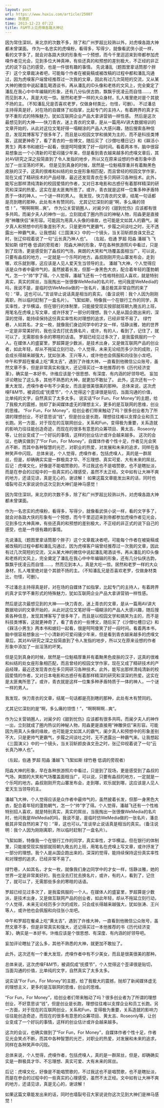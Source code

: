 ```yaml
---
layout: post
url: https://www.huxiu.com/article/25087
name: 陈德武
time: 2013-12-23 07:22
title: F&M节上见虎嗅各路大神记
---
```

因为常住深圳，来北京的次数不多，除了和广州罗超比较熟以外，对虎嗅各路大神都未曾谋面。 作为一名忠实的虎嗅粉，看得多，写得少，就像看武侠小说一样，看的文字多了，就会对各路大侠的形象有一个预想，而今千里迢迢来到帝都参加虎嗅作者见光会，见到多位大神真神，有些还真的和预想的差别极大，不正经的非正式的说下自己的感受，也是一件很有趣的事情。 先说潘乱（题图里拿话筒那个胖子）这个文章裁决者吧，可能每个作者在被毙稿或被改稿的过程中都和潘乱沟通过，因为虎嗅客户端曾经推荐过一次我的文章，因此有过几次简短的交流，又从某大神的微信中说起潘乱喝酒谈书，再从潘乱的ID头像和老练的文风上，完全奠定了潘乱在我心中中年编辑的形象，还有几分仙侠古韵，飘飘乎抚凌云而自惜……，然而见到本人，真是大吃一惊。居然和老罗一样的大众身材，扎人堆里绝对是个其貌不扬的主。（不知潘乱兄是否喜欢老罗，仅做身材类比，勿怪，可删）。 不过潘总主持得真是好，对在场的自媒体了如指掌，比起专门的主持人，有着跨界的真才实学不重形式的特殊魅力，犹如互联网企业产品大拿讲营销一样性感。 然后是这次最想见到的大神——快刀青衣，迷上青衣的文章，是从一篇用AV讲大数据培训的文章开始的，从此对这位文笔好得一塌糊涂的产品人大感兴趣，随后搜索各种信息，发现其博客写了很多年了，而且是以校园文学和搞笑为主的，而不是科技类博客，这就更神奇了，看了青衣的一些博文，随后买了《沙僧吐槽日记》和《槑活小男生》两本书和媳妇一起看，很是呵呵傻笑了好一段时间。看着两本书，脑中很容易想象出一个小清新的可爱闷骚少年来，但是看到青衣越来越多的虎嗅文章后，其对AV研究之深之投简直到了令人发指的地步，所以又在原来设想的作者形象中添加了一丝淫荡的坏笑。 但是见到真身的时候，居然是一位魁梧厚重并有着黝黑色皮肤的汉子，这真的很难和纠结的处女座形象相匹配，而且曾经的校园文学作家，现在又成了精研技术的产品经理，最近还发现青衣在多贝网研习各种技术。此外，能写出那样清纯清新的校园爱情的作者，又对日本电影和古惑仔有着那样精深的研究和深深的热爱。这实在是太匪夷所思了。或许，青衣就是这样一位集多种矛盾特质于一体的神人，一个谜一样的男人。 我发现，快刀青衣的文章，结尾一句话都是亮到瞎的那种，此处有木有赞同的。 尤其记忆深刻的是“啊，多么痛的领悟！”，“啊啊啊啊…爽”。 作为公关营销圈人，对阑夕的《甜到忧伤》应该都有很多共鸣，而阑夕夫人的神作一出，立刻就成了圈内热议的神秘人物，阳淼更是直接用“神雕侠侣”来形容。可能因为用真人头像的缘故，也可能是文如其人的霸气，阑夕真人和预想中的形象差别不大，只是更帅气更霸气，步履之间谈吐之时，无不透露出一种霸气来。让我想起《三国演义》中的一个镜头，当关羽斩颜良诛文丑之时，张辽仰视着说了一句“云长真乃神人也”。 （左起，伯通 罗超 阳淼 潘越飞 飞絮如斯 绿竹巷 低调的旁观者） 阳淼大神的形象，早在各种旅游照片中看过，只是到了现场，更是感受到了淼叔的气场，爽朗的大笑和气场覆盖面相当广，可以说，只要有淼叔的地方，一定就是一个乐呵的地方。淼叔刚刚开完山寨发布会，走到哪，欢乐就到哪，这应该是人见人爱天生当领导的主。 潘越飞大神，个人觉得应该是众作者中最帅气的，虽然披着长发，但那一身黑色大衣，配合着年轻的蓬勃朝气，怎一个“帅”字了得。个人觉得，潘越飞还有一个性格特别招人喜欢，就是特别真实，真实的屌丝，当我掏出一张很像WeMedia的名片时，他问我是WeMedia的吗，我说不是，是临时仿WeMedia做的一张名片，潘总极其非常自然的来了句：“草，这也可以。”言谈举止说话真是相当的真实。（备注说明：我个人因为刚刚离职，所以临时赶制了一盒名片）。 飞絮如斯，特像我一个在银行工作的同学，真实率性，才华横溢，但在银行的体制里，只能接受现实按部就班朝九晚五的上班，用笔名在虎嗅上写文章，或许抒发了一部分的理想。我个人是从国企跑出来的，深深的觉得，能持续保持这份真实率性和对理想的追求，已经非常不易了。 绿竹巷，人如其名，才女一枚，就像我们身边同学中的才女一样，恬静淡雅，她的世界一定是非常美好的，我也没去打扰去换名片，或许，有的人，看到了，记住了，就可以了，无需那些多余的寒暄的话语。 罗超已经见过多次了，是我蛮佩服的一个人。在媒体人的盛宴里，罗超算是少数派，是技术出身，又是做互联网产品的创业者，如此年轻，却从不拖延立刻行动，个人觉得，未来无论经历多少次的成败，只会成长得越来越强大，犹如张涛、王兴等人，或许他也会佩服和向往张小龙吧。 中午和罗超在餐桌上吃“黄太吉”，遇到了许维大神，一直看到他微信公众账号，虽然文章不多，但是非常真实和强大，还记得买过一本他推荐的书《历代经济变革》，确实是一本好书，许维应该是个很思想、有深度、有内涵的好领导吧。 妄加评论瞎扯了这么多，其他不熟悉的大神，就更加不敢扯了。 此外，这次还有一个重大发现，虎嗅作者中有不少美女，而且是很美很美的那种。 总体来说，这次虎嗅F&M节，被调侃成“抚摸节”，个人觉得这个歪译很是贴切，当面沟通的价值，比单纯的文字，自然真实了太多太多。 说实话“For Fun，For Money”的主题，给了我极大的震撼，抛却了新闻媒体虚无的理想主义，更多的是互联网的思维，创业的思维。 “For Fun，For Money”，给创业者们带来触动了吗？很多创业者为了所谓的理想创业，不好意思谈“钱”，但是创业是长跑，理想往往难以支撑企业和员工长跑。另一方面，对于现在的互联网创业，关系和Fun，变得极为重要，关系造就的影响力往往能创造奇迹，而现在的很多有意思的众筹项目、黄太吉、Roseonly等，让创业变成了一个好玩的事情，这样的创业估计或许会越来越多。 这次的会议，也确实做到了“For Fun，For Money”，自媒体作者个性十足，作者见光会笑点不断，而其中各种智慧的光芒，对职业的热爱，对发展和未来的追求，同样在各种笑声中闪现。 总体来说，个人觉得，虎嗅作者，包括虎嗅人，真的是一群屌丝，但是，却确确实实是一群极具才华、不忘理想、真实可爱、大有未来的屌丝。 后记：虎嗅文化，好像是不能唱赞歌的，不过我这也不是唱赞歌，也不是瞎扯淡，而是在参会的过程中的一些真实的心理感受，虽然不太正经。文中如有让大神不爽的地方，还请见谅，真是无心的，谢谅解！ 如果这篇文章能发出来的话，同时也墙裂号召大家说说你这次见到大神们是神马感觉！

因为常住深圳，来北京的次数不多，除了和广州罗超比较熟以外，对虎嗅各路大神都未曾谋面。

作为一名忠实的虎嗅粉，看得多，写得少，就像看武侠小说一样，看的文字多了，就会对各路大侠的形象有一个预想，而今千里迢迢来到帝都参加虎嗅作者见光会，见到多位大神真神，有些还真的和预想的差别极大，不正经的非正式的说下自己的感受，也是一件很有趣的事情。

先说潘乱（题图里拿话筒那个胖子）这个文章裁决者吧，可能每个作者在被毙稿或被改稿的过程中都和潘乱沟通过，因为虎嗅客户端曾经推荐过一次我的文章，因此有过几次简短的交流，又从某大神的微信中说起潘乱喝酒谈书，再从潘乱的ID头像和老练的文风上，完全奠定了潘乱在我心中中年编辑的形象，还有几分仙侠古韵，飘飘乎抚凌云而自惜……，然而见到本人，真是大吃一惊。居然和老罗一样的大众身材，扎人堆里绝对是个其貌不扬的主。（不知潘乱兄是否喜欢老罗，仅做身材类比，勿怪，可删）。

不过潘总主持得真是好，对在场的自媒体了如指掌，比起专门的主持人，有着跨界的真才实学不重形式的特殊魅力，犹如互联网企业产品大拿讲营销一样性感。

然后是这次最想见到的大神——快刀青衣，迷上青衣的文章，是从一篇用AV讲大数据培训的文章开始的，从此对这位文笔好得一塌糊涂的产品人大感兴趣，随后搜索各种信息，发现其博客写了很多年了，而且是以校园文学和搞笑为主的，而不是科技类博客，这就更神奇了，看了青衣的一些博文，随后买了《沙僧吐槽日记》和《槑活小男生》两本书和媳妇一起看，很是呵呵傻笑了好一段时间。看着两本书，脑中很容易想象出一个小清新的可爱闷骚少年来，但是看到青衣越来越多的虎嗅文章后，其对AV研究之深之投简直到了令人发指的地步，所以又在原来设想的作者形象中添加了一丝淫荡的坏笑。

但是见到真身的时候，居然是一位魁梧厚重并有着黝黑色皮肤的汉子，这真的很难和纠结的处女座形象相匹配，而且曾经的校园文学作家，现在又成了精研技术的产品经理，最近还发现青衣在多贝网研习各种技术。此外，能写出那样清纯清新的校园爱情的作者，又对日本电影和古惑仔有着那样精深的研究和深深的热爱。这实在是太匪夷所思了。或许，青衣就是这样一位集多种矛盾特质于一体的神人，一个谜一样的男人。

我发现，快刀青衣的文章，结尾一句话都是亮到瞎的那种，此处有木有赞同的。

尤其记忆深刻的是“啊，多么痛的领悟！”，“啊啊啊啊…爽”。

作为公关营销圈人，对阑夕的《甜到忧伤》应该都有很多共鸣，而阑夕夫人的神作一出，立刻就成了圈内热议的神秘人物，阳淼更是直接用“神雕侠侣”来形容。可能因为用真人头像的缘故，也可能是文如其人的霸气，阑夕真人和预想中的形象差别不大，只是更帅气更霸气，步履之间谈吐之时，无不透露出一种霸气来。让我想起《三国演义》中的一个镜头，当关羽斩颜良诛文丑之时，张辽仰视着说了一句“云长真乃神人也”。

（左起，伯通 罗超 阳淼 潘越飞 飞絮如斯 绿竹巷 低调的旁观者）

阳淼大神的形象，早在各种旅游照片中看过，只是到了现场，更是感受到了淼叔的气场，爽朗的大笑和气场覆盖面相当广，可以说，只要有淼叔的地方，一定就是一个乐呵的地方。淼叔刚刚开完山寨发布会，走到哪，欢乐就到哪，这应该是人见人爱天生当领导的主。

潘越飞大神，个人觉得应该是众作者中最帅气的，虽然披着长发，但那一身黑色大衣，配合着年轻的蓬勃朝气，怎一个“帅”字了得。个人觉得，潘越飞还有一个性格特别招人喜欢，就是特别真实，真实的屌丝，当我掏出一张很像WeMedia的名片时，他问我是WeMedia的吗，我说不是，是临时仿WeMedia做的一张名片，潘总极其非常自然的来了句：“草，这也可以。”言谈举止说话真是相当的真实。（备注说明：我个人因为刚刚离职，所以临时赶制了一盒名片）。

飞絮如斯，特像我一个在银行工作的同学，真实率性，才华横溢，但在银行的体制里，只能接受现实按部就班朝九晚五的上班，用笔名在虎嗅上写文章，或许抒发了一部分的理想。我个人是从国企跑出来的，深深的觉得，能持续保持这份真实率性和对理想的追求，已经非常不易了。

绿竹巷，人如其名，才女一枚，就像我们身边同学中的才女一样，恬静淡雅，她的世界一定是非常美好的，我也没去打扰去换名片，或许，有的人，看到了，记住了，就可以了，无需那些多余的寒暄的话语。

罗超已经见过多次了，是我蛮佩服的一个人。在媒体人的盛宴里，罗超算是少数派，是技术出身，又是做互联网产品的创业者，如此年轻，却从不拖延立刻行动，个人觉得，未来无论经历多少次的成败，只会成长得越来越强大，犹如张涛、王兴等人，或许他也会佩服和向往张小龙吧。

中午和罗超在餐桌上吃“黄太吉”，遇到了许维大神，一直看到他微信公众账号，虽然文章不多，但是非常真实和强大，还记得买过一本他推荐的书《历代经济变革》，确实是一本好书，许维应该是个很思想、有深度、有内涵的好领导吧。

妄加评论瞎扯了这么多，其他不熟悉的大神，就更加不敢扯了。

此外，这次还有一个重大发现，虎嗅作者中有不少美女，而且是很美很美的那种。

总体来说，这次虎嗅F&M节，被调侃成“抚摸节”，个人觉得这个歪译很是贴切，当面沟通的价值，比单纯的文字，自然真实了太多太多。

说实话“For Fun，For Money”的主题，给了我极大的震撼，抛却了新闻媒体虚无的理想主义，更多的是互联网的思维，创业的思维。

“For Fun，For Money”，给创业者们带来触动了吗？很多创业者为了所谓的理想创业，不好意思谈“钱”，但是创业是长跑，理想往往难以支撑企业和员工长跑。另一方面，对于现在的互联网创业，关系和Fun，变得极为重要，关系造就的影响力往往能创造奇迹，而现在的很多有意思的众筹项目、黄太吉、Roseonly等，让创业变成了一个好玩的事情，这样的创业估计或许会越来越多。

这次的会议，也确实做到了“For Fun，For Money”，自媒体作者个性十足，作者见光会笑点不断，而其中各种智慧的光芒，对职业的热爱，对发展和未来的追求，同样在各种笑声中闪现。

总体来说，个人觉得，虎嗅作者，包括虎嗅人，真的是一群屌丝，但是，却确确实实是一群极具才华、不忘理想、真实可爱、大有未来的屌丝。

后记：虎嗅文化，好像是不能唱赞歌的，不过我这也不是唱赞歌，也不是瞎扯淡，而是在参会的过程中的一些真实的心理感受，虽然不太正经。文中如有让大神不爽的地方，还请见谅，真是无心的，谢谅解！

如果这篇文章能发出来的话，同时也墙裂号召大家说说你这次见到大神们是神马感觉！

